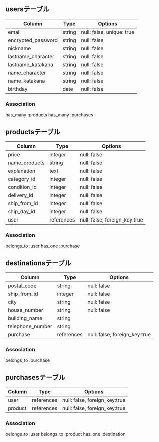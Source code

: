 ## usersテーブル

|Column|Type|Options|
| ------  | ---- | ------- |
| email  | string | null: false, unique: true |
| encrypted_password  | string | null: false |
| nickname  | string | null: false |
| lastname_character  | string | null: false |
| lastname_katakana  | string | null: false |
| name_character  | string | null: false |
| name_katakana  | string | null: false |
| birthday  | date | null: false |

### Association
has_many :products
has_many :purchases

## productsテーブル

|Column|Type|Options|
| ------  | ---- | ------- |
| price  | integer | null: false |
| name_products  | string | null: false |
| explanation  | text | null: false |
| category_id  | integer | null: false |
| condition_id  | integer | null: false |
| delivery_id  | integer | null: false |
| ship_from_id  | integer | null: false |
| ship_day_id  | integer | null: false |
| user  | references | null: false, foreign_key:true |

### Association
belongs_to :user
has_one :purchase

## destinationsテーブル

|Column|Type|Options|
| ------  | ---- | ------- |
| postal_code  | string | null: false |
| ship_from_id  | integer | null: false |
| city  | string | null: false |
| house_number  | string | null: false |
| building_name  | string |
| telephone_number  | string |
| purchase  | references | null: false, foreign_key:true |

### Association
belongs_to :purchase

## purchasesテーブル

|Column|Type|Options|
| ------  | ---- | ------- |
| user  | references | null: false, foreign_key:true |
| product  | references | null: false, foreign_key:true |

### Association
belongs_to :user
belongs_to :product
has_one :destination